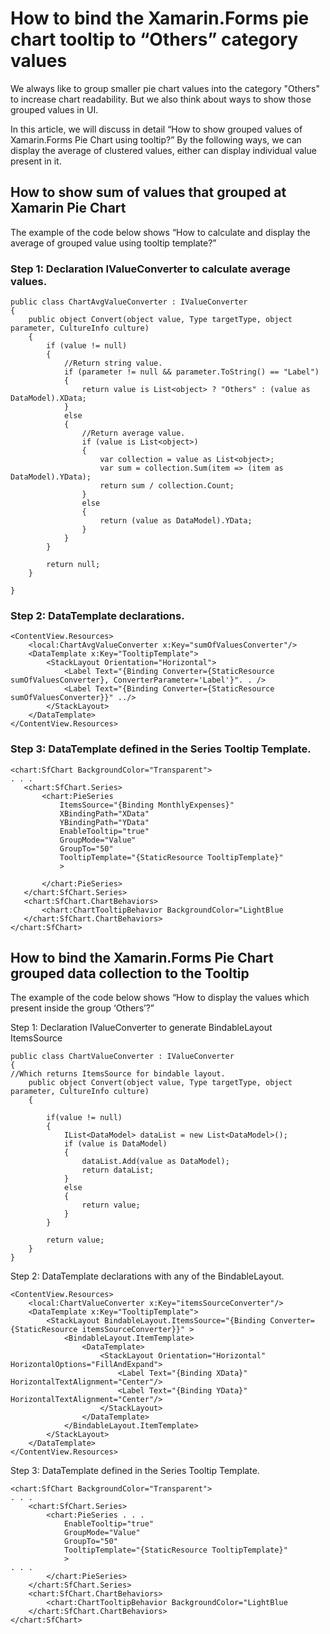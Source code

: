 # How to bind the Xamarin.Forms pie chart tooltip to “Others” category values

We always like to group smaller pie chart values into the category "Others" to increase chart readability. But we also think about ways to show those grouped values in UI. 

In this article, we will discuss in detail “How to show grouped values of Xamarin.Forms Pie Chart using tooltip?” By the following ways, we can display the average of clustered values, either can display individual value present in it.

## How to show sum of values that grouped at Xamarin Pie Chart

The example of the code below shows “How to calculate and display the average of grouped value using tooltip template?”


### Step 1: Declaration IValueConverter to calculate average values.

```
public class ChartAvgValueConverter : IValueConverter
{
    public object Convert(object value, Type targetType, object parameter, CultureInfo culture)
    {
        if (value != null)
        {
            //Return string value.
            if (parameter != null && parameter.ToString() == "Label")
            {
                return value is List<object> ? "Others" : (value as DataModel).XData;
            }
            else
            {
                //Return average value.
                if (value is List<object>)
                {
                    var collection = value as List<object>;
                    var sum = collection.Sum(item => (item as DataModel).YData);
                    return sum / collection.Count;
                }
                else
                {
                    return (value as DataModel).YData;
                }
            }
        }
     
        return null;
    }

}
```

### Step 2: DataTemplate declarations.

```
<ContentView.Resources>
    <local:ChartAvgValueConverter x:Key="sumOfValuesConverter"/>
    <DataTemplate x:Key="TooltipTemplate">
        <StackLayout Orientation="Horizontal">
            <Label Text="{Binding Converter={StaticResource sumOfValuesConverter}, ConverterParameter='Label'}". . />
            <Label Text="{Binding Converter={StaticResource sumOfValuesConverter}}" ../>
        </StackLayout>
    </DataTemplate>
</ContentView.Resources>
```

### Step 3: DataTemplate defined in the Series Tooltip Template.
 
 ```
 <chart:SfChart BackgroundColor="Transparent">
. . .
    <chart:SfChart.Series>
        <chart:PieSeries 
            ItemsSource="{Binding MonthlyExpenses}" 
            XBindingPath="XData" 
            YBindingPath="YData" 
            EnableTooltip="true"
            GroupMode="Value"
            GroupTo="50"
            TooltipTemplate="{StaticResource TooltipTemplate}"
            >
            
        </chart:PieSeries>
    </chart:SfChart.Series>
    <chart:SfChart.ChartBehaviors>
        <chart:ChartTooltipBehavior BackgroundColor="LightBlue
    </chart:SfChart.ChartBehaviors>
</chart:SfChart>
```

## How to bind the Xamarin.Forms Pie Chart grouped data collection to the Tooltip

The example of the code below shows “How to display the values which present inside the group ‘Others’?”
 
Step 1: Declaration IValueConverter to generate BindableLayout ItemsSource

```
public class ChartValueConverter : IValueConverter
{
//Which returns ItemsSource for bindable layout.
    public object Convert(object value, Type targetType, object parameter, CultureInfo culture)
    {

        if(value != null)
        {
            IList<DataModel> dataList = new List<DataModel>();
            if (value is DataModel)
            {
                dataList.Add(value as DataModel);
                return dataList;
            }
            else
            {
                return value;
            }
        }

        return value;
    }
}
```

Step 2: DataTemplate declarations with any of the BindableLayout.

```
<ContentView.Resources>
    <local:ChartValueConverter x:Key="itemsSourceConverter"/>
    <DataTemplate x:Key="TooltipTemplate">
        <StackLayout BindableLayout.ItemsSource="{Binding Converter={StaticResource itemsSourceConverter}}" >
            <BindableLayout.ItemTemplate>
                <DataTemplate>
                    <StackLayout Orientation="Horizontal" HorizontalOptions="FillAndExpand">
                        <Label Text="{Binding XData}" HorizontalTextAlignment="Center"/>
                        <Label Text="{Binding YData}" HorizontalTextAlignment="Center"/>
                    </StackLayout>
                </DataTemplate>
            </BindableLayout.ItemTemplate>
        </StackLayout>
    </DataTemplate>
</ContentView.Resources>
```

Step 3: DataTemplate defined in the Series Tooltip Template.

```
<chart:SfChart BackgroundColor="Transparent">
. . .
    <chart:SfChart.Series>
        <chart:PieSeries . . .
            EnableTooltip="true"
            GroupMode="Value"
            GroupTo="50"
            TooltipTemplate="{StaticResource TooltipTemplate}"
            >
. . .
        </chart:PieSeries>
    </chart:SfChart.Series>
    <chart:SfChart.ChartBehaviors>
        <chart:ChartTooltipBehavior BackgroundColor="LightBlue
    </chart:SfChart.ChartBehaviors>
</chart:SfChart>
```